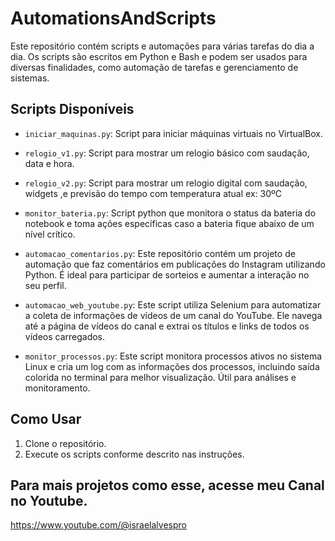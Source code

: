 # AutomationsAndScripts

Este repositório contém scripts e automações para várias tarefas do dia a dia. 
Os scripts são escritos em Python e Bash e podem ser usados para diversas finalidades, como automação de tarefas e gerenciamento de sistemas.

## Scripts Disponíveis
- `iniciar_maquinas.py`: Script para iniciar máquinas virtuais no VirtualBox.

- `relogio_v1.py`:  Script para mostrar um relogio básico com saudação, data e hora.

- `relogio_v2.py`: Script para mostrar um relogio digital com saudação, widgets ,e previsão do tempo com temperatura atual ex: 30ºC

- `monitor_bateria.py`: Script python que monitora o status da bateria do notebook e toma ações específicas caso a bateria fique abaixo de um nível crítico.

- `automacao_comentarios.py`: Este repositório contém um projeto de automação que faz comentários em publicações do Instagram utilizando Python. É ideal para participar de sorteios e aumentar a interação no seu perfil.

- `automacao_web_youtube.py`: Este script utiliza Selenium para automatizar a coleta de informações de vídeos de um canal do YouTube. Ele navega até a página de vídeos do canal e extrai os títulos e links de todos os vídeos carregados.

- `monitor_processos.py`: Este script monitora processos ativos no sistema Linux e cria um log com as informações dos processos, incluindo saída colorida no terminal para melhor visualização. Útil para análises e monitoramento.
                                                        

## Como Usar
1. Clone o repositório.
2. Execute os scripts conforme descrito nas instruções.

## Para mais projetos como esse, acesse meu Canal no Youtube.
https://www.youtube.com/@israelalvespro
